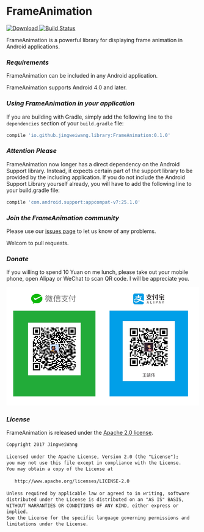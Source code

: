 # FrameAnimation

[![Download](https://api.bintray.com/packages/jingweiwang/maven/FrameAnimation/images/download.svg) ](https://bintray.com/jingweiwang/maven/FrameAnimation/_latestVersion)
[![Build Status](https://travis-ci.org/JingweiWang/FrameAnimation.svg?branch=master)](https://travis-ci.org/JingweiWang/FrameAnimation)

FrameAnimation is a powerful library for displaying frame animation in Android applications.

### *Requirements*

FrameAnimation can be included in any Android application.

FrameAnimation supports Android 4.0 and later.

### *Using FrameAnimation in your application*

If you are building with Gradle, simply add the following line to the `dependencies` section of your `build.gradle` file:

```groovy
compile 'io.github.jingweiwang.library:FrameAnimation:0.1.0'
```

### *Attention Please*

FrameAnimation now longer has a direct dependency on the Android Support library. Instead, it expects certain part of the support library to be provided by the including application. If you do not include the Android Support Library yourself already, you will have to add the following line to your build.gradle file:

```groovy
compile 'com.android.support:appcompat-v7:25.1.0'
```

### *Join the FrameAnimation community*

Please use our [issues page](https://github.com/JingweiWang/FrameAnimation/issues) to let us know of any problems.

Welcom to pull requests.

### *Donate*

If you willing to spend 10 Yuan on me lunch, please take out your mobile phone, open Alipay or WeChat to scan QR code. I will be appreciate you.

![Donate](./donate.png)

### *License*

FrameAnimation is released under the [Apache 2.0 license](LICENSE).

```
Copyright 2017 JingweiWang

Licensed under the Apache License, Version 2.0 (the "License");
you may not use this file except in compliance with the License.
You may obtain a copy of the License at

   http://www.apache.org/licenses/LICENSE-2.0

Unless required by applicable law or agreed to in writing, software
distributed under the License is distributed on an "AS IS" BASIS,
WITHOUT WARRANTIES OR CONDITIONS OF ANY KIND, either express or implied.
See the License for the specific language governing permissions and
limitations under the License.
```